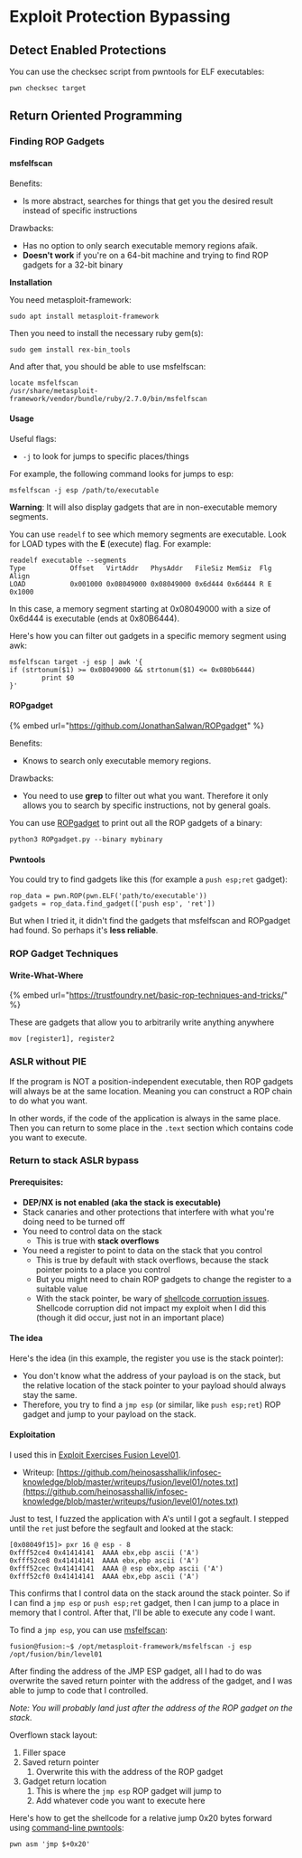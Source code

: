 # Exploit Protection Bypassing

## Detect Enabled Protections <a href="#docs-internal-guid-39923e30-7fff-1eb7-44df-03cf31a836cb" id="docs-internal-guid-39923e30-7fff-1eb7-44df-03cf31a836cb"></a>

You can use the checksec script from pwntools for ELF executables:

```
pwn checksec target
```

## Return Oriented Programming <a href="#docs-internal-guid-f62655c6-7fff-59ca-6029-47674aaea71d" id="docs-internal-guid-f62655c6-7fff-59ca-6029-47674aaea71d"></a>

### **Finding ROP Gadgets**

#### **msfelfscan**

Benefits:

* Is more abstract, searches for things that get you the desired result instead of specific instructions

Drawbacks:

* Has no option to only search executable memory regions afaik.
* **Doesn't work** if you're on a 64-bit machine and trying to find ROP gadgets for a 32-bit binary

**Installation**

You need metasploit-framework:

```
sudo apt install metasploit-framework
```

Then you need to install the necessary ruby gem(s):

```
sudo gem install rex-bin_tools
```

And after that, you should be able to use msfelfscan:

```
locate msfelfscan
/usr/share/metasploit-framework/vendor/bundle/ruby/2.7.0/bin/msfelfscan
```

#### **Usage**

Useful flags:

* `-j` to look for jumps to specific places/things

For example, the following command looks for jumps to esp:

```
msfelfscan -j esp /path/to/executable
```

**Warning**: It will also display gadgets that are in non-executable memory segments.

You can use `readelf` to see which memory segments are executable. Look for LOAD types with the **E** (execute) flag. For example:

```
readelf executable --segments
Type           Offset   VirtAddr   PhysAddr   FileSiz MemSiz  Flg Align
LOAD           0x001000 0x08049000 0x08049000 0x6d444 0x6d444 R E 0x1000
```

In this case, a memory segment starting at 0x08049000 with a size of 0x6d444 is executable (ends at 0x80B6444).&#x20;

Here's how you can filter out gadgets in a specific memory segment using awk:

```
msfelfscan target -j esp | awk '{
if (strtonum($1) >= 0x08049000 && strtonum($1) <= 0x080b6444)
        print $0
}'
```

#### **ROPgadget**

{% embed url="https://github.com/JonathanSalwan/ROPgadget" %}

Benefits:

* Knows to search only executable memory regions.

Drawbacks:

* You need to use **grep** to filter out what you want. Therefore it only allows you to search by specific instructions, not by general goals.

You can use [ROPgadget](https://github.com/JonathanSalwan/ROPgadget) to print out all the ROP gadgets of a binary:

```
python3 ROPgadget.py --binary mybinary
```

#### **Pwntools**

You could try to find gadgets like this (for example a `push esp;ret` gadget):

```
rop_data = pwn.ROP(pwn.ELF('path/to/executable'))
gadgets = rop_data.find_gadget(['push esp', 'ret'])
```

But when I tried it, it didn't find the gadgets that msfelfscan and ROPgadget had found. So perhaps it's **less reliable**.

### **ROP Gadget Techniques**

#### **Write-What-Where**

{% embed url="https://trustfoundry.net/basic-rop-techniques-and-tricks/" %}

These are gadgets that allow you to arbitrarily write anything anywhere

```
mov [register1], register2
```

### **ASLR without PIE**

If the program is NOT a position-independent executable, then ROP gadgets will always be at the same location. Meaning you can construct a ROP chain to do what you want.&#x20;

In other words, if the code of the application is always in the same place. Then you can return to some place in the `.text` section which contains code you want to execute.



### **Return to stack ASLR bypass**

#### **Prerequisites**:

* **DEP/NX is not enabled (aka the stack is executable)**
* Stack canaries and other protections that interfere with what you're doing need to be turned off
* You need to control data on the stack
  * This is true with **stack overflows**
* You need a register to point to data on the stack that you control
  * This is true by default with stack overflows, because the stack pointer points to a place you control
  * But you might need to chain ROP gadgets to change the register to a suitable value
  * With the stack pointer, be wary of [shellcode corruption issues](stack-smashing.md#shellcode-corruption). Shellcode corruption did not impact my exploit when I did this (though it did occur, just not in an important place)

#### The idea

Here's the idea (in this example, the register you use is the stack pointer):

* You don't know what the address of your payload is on the stack, but the relative location of the stack pointer to your payload should always stay the same.&#x20;
* Therefore, you try to find a `jmp esp` (or similar, like `push esp;ret`) ROP gadget and jump to your payload on the stack.

#### Exploitation

I used this in [Exploit Exercises Fusion Level01](https://exploit.education/fusion/level01/).

* Writeup: [https://github.com/heinosasshallik/infosec-knowledge/blob/master/writeups/fusion/level01/notes.txt](https://github.com/heinosasshallik/infosec-knowledge/blob/master/writeups/fusion/level01/notes.txt)

Just to test, I fuzzed the application with A's until I got a segfault. I stepped until the `ret` just before the segfault and looked at the stack:

```
[0x08049f15]> pxr 16 @ esp - 8
0xfff52ce4 0x41414141  AAAA ebx,ebp ascii ('A')
0xfff52ce8 0x41414141  AAAA ebx,ebp ascii ('A')
0xfff52cec 0x41414141  AAAA @ esp ebx,ebp ascii ('A')
0xfff52cf0 0x41414141  AAAA ebx,ebp ascii ('A')
```

This confirms that I control data on the stack around the stack pointer. So if I can find a `jmp esp` or `push esp;ret` gadget, then I can jump to a place in memory that I control. After that, I'll be able to execute any code I want.

To find a `jmp esp`, you can use [msfelfscan](exploit-protection-bypassing.md#msfelfscan):

```
fusion@fusion:~$ /opt/metasploit-framework/msfelfscan -j esp /opt/fusion/bin/level01
```

After finding the address of the JMP ESP gadget, all I had to do was overwrite the saved return pointer with the address of the gadget, and I was able to jump to code that I controlled.

_Note: You will probably land just after the address of the ROP gadget on the stack._

Overflown stack layout:

1. Filler space
2. Saved return pointer
   1. Overwrite this with the address of the ROP gadget
3. Gadget return location
   1. This is where the `jmp esp` ROP gadget will jump to
   2. Add whatever code you want to execute here

Here's how to get the shellcode for a relative jump 0x20 bytes forward using [command-line pwntools](https://docs.pwntools.com/en/stable/commandline.html):

```
pwn asm 'jmp $+0x20'
```
